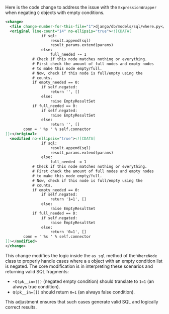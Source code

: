 Here is the code change to address the issue with the `ExpressionWrapper` when negating `Q` objects with empty conditions.

```xml
<change>
  <file change-number-for-this-file="1">django/db/models/sql/where.py</file>
  <original line-count="14" no-ellipsis="true"><![CDATA[
                if sql:
                    result.append(sql)
                    result_params.extend(params)
                else:
                    full_needed -= 1
            # Check if this node matches nothing or everything.
            # First check the amount of full nodes and empty nodes
            # to make this node empty/full.
            # Now, check if this node is full/empty using the
            # counts.
            if empty_needed == 0:
                if self.negated:
                    return '', []
                else:
                    raise EmptyResultSet
            if full_needed == 0:
                if self.negated:
                    raise EmptyResultSet
                else:
                    return '', []
        conn = ' %s ' % self.connector
]]></original>
  <modified no-ellipsis="true"><![CDATA[
                if sql:
                    result.append(sql)
                    result_params.extend(params)
                else:
                    full_needed -= 1
            # Check if this node matches nothing or everything.
            # First check the amount of full nodes and empty nodes
            # to make this node empty/full.
            # Now, check if this node is full/empty using the
            # counts.
            if empty_needed == 0:
                if self.negated:
                    return '1=1', []
                else:
                    raise EmptyResultSet
            if full_needed == 0:
                if self.negated:
                    raise EmptyResultSet
                else:
                    return '0=1', []
        conn = ' %s ' % self.connector
]]></modified>
</change>
```

This change modifies the logic inside the `as_sql` method of the `WhereNode` class to properly handle cases where a `Q` object with an empty condition list is negated. The core modification is in interpreting these scenarios and returning valid SQL fragments:

- `~Q(pk__in=[])` (negated empty condition) should translate to `1=1` (an always true condition).
- `Q(pk__in=[])` should return `0=1` (an always false condition).

This adjustment ensures that such cases generate valid SQL and logically correct results.